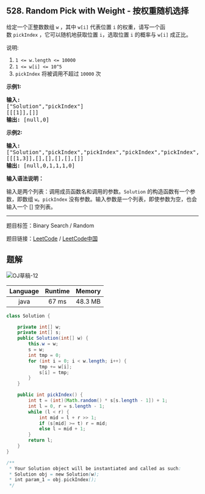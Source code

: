 ## 528. Random Pick with Weight - 按权重随机选择

<!--If you want to use the English description, use `question.content` instead-->

<p>给定一个正整数数组&nbsp;<code>w</code> ，其中&nbsp;<code>w[i]</code>&nbsp;代表位置&nbsp;<code>i</code>&nbsp;的权重，请写一个函数&nbsp;<code>pickIndex</code>&nbsp;，它可以随机地获取位置&nbsp;<code>i</code>，选取位置&nbsp;<code>i</code>&nbsp;的概率与&nbsp;<code>w[i]</code>&nbsp;成正比。</p>

<p>说明:</p>

<ol>
	<li><code>1 &lt;= w.length &lt;= 10000</code></li>
	<li><code>1 &lt;= w[i] &lt;= 10^5</code></li>
	<li><code>pickIndex</code>&nbsp;将被调用不超过&nbsp;<code>10000</code>&nbsp;次</li>
</ol>

<p><strong>示例1:</strong></p>

<pre>
<strong>输入: 
</strong>[&quot;Solution&quot;,&quot;pickIndex&quot;]
[[[1]],[]]
<strong>输出: </strong>[null,0]
</pre>

<p><strong>示例2:</strong></p>

<pre>
<strong>输入: 
</strong>[&quot;Solution&quot;,&quot;pickIndex&quot;,&quot;pickIndex&quot;,&quot;pickIndex&quot;,&quot;pickIndex&quot;,&quot;pickIndex&quot;]
[[[1,3]],[],[],[],[],[]]
<strong>输出: </strong>[null,0,1,1,1,0]</pre>

<p><strong>输入语法说明：</strong></p>

<p>输入是两个列表：调用成员函数名和调用的参数。<code>Solution</code>&nbsp;的构造函数有一个参数，即数组&nbsp;<code>w</code>。<code>pickIndex</code>&nbsp;没有参数。输入参数是一个列表，即使参数为空，也会输入一个 [] 空列表。</p>



-----

题目标签：Binary Search / Random

题目链接：[LeetCode](https://leetcode.com/problems/random-pick-with-weight/description/)  /  [LeetCode中国](https://leetcode-cn.com/problems/random-pick-with-weight/description/)

## 题解

![OJ草稿-12](https://user-images.githubusercontent.com/9983385/55524600-7cdbcd00-56c0-11e9-86d0-3fcfa526d41f.jpg)

| Language | Runtime | Memory |
|:---:|:---:|:---:|
| java  | 67  ms | 48.3 MB |

```java
class Solution {

    private int[] w;
    private int[] s;
    public Solution(int[] w) {
        this.w = w;
        s = w;
        int tmp = 0;
        for (int i = 0; i < w.length; i++) {
            tmp += w[i];
            s[i] = tmp;
        }
    }

    public int pickIndex() {
        int t = (int)(Math.random() * s[s.length - 1]) + 1;
        int l = 0, r = s.length - 1;
        while (l < r) {
            int mid = l + r >> 1;
            if (s[mid] >= t) r = mid;
            else l = mid + 1;
        }
        return l;
    }
}

/**
 * Your Solution object will be instantiated and called as such:
 * Solution obj = new Solution(w);
 * int param_1 = obj.pickIndex();
 */
```
